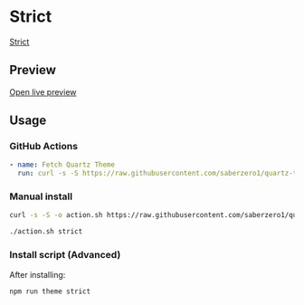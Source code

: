 # Strict

[Strict](https://github.com/Nikolai2038)

## Preview

[Open live preview](https://quartz-themes.github.io/strict/)

## Usage

### GitHub Actions

```yaml
- name: Fetch Quartz Theme
  run: curl -s -S https://raw.githubusercontent.com/saberzero1/quartz-themes/master/action.sh | bash -s -- strict
```

### Manual install

```bash
curl -s -S -o action.sh https://raw.githubusercontent.com/saberzero1/quartz-themes/master/action.sh

./action.sh strict
```

### Install script (Advanced)

After installing:

```bash
npm run theme strict
```
